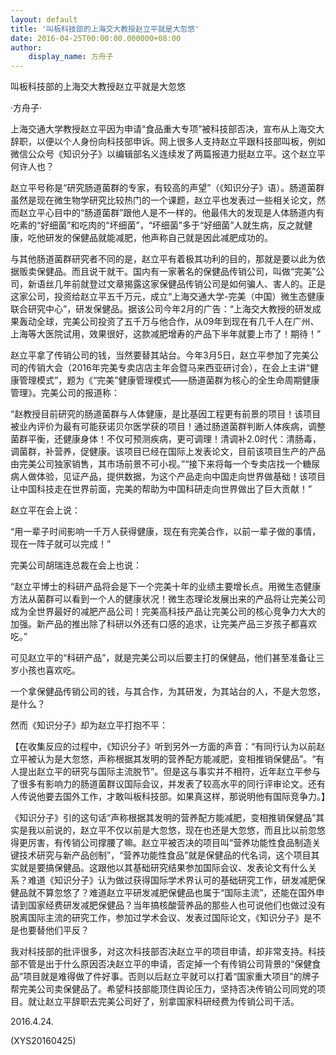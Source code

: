 ```yaml
---
layout: default
title: '叫板科技部的上海交大教授赵立平就是大忽悠'
date: 2016-04-25T00:00:00.000000+08:00
author:
    display_name: 方舟子
---
```


叫板科技部的上海交大教授赵立平就是大忽悠

·方舟子·

上海交通大学教授赵立平因为申请“食品重大专项”被科技部否决，宣布从上海交大辞职，以便以个人身份向科技部申诉。网上很多人支持赵立平跟科技部叫板，例如微信公众号《知识分子》以编辑部名义连续发了两篇报道力挺赵立平。这个赵立平何许人也？

赵立平号称是“研究肠道菌群的专家，有较高的声望”（《知识分子》语）。肠道菌群虽然是现在微生物学研究比较热门的一个课题，赵立平也发表过一些相关论文，然而赵立平心目中的“肠道菌群”跟他人是不一样的。他最伟大的发现是人体肠道内有吃素的“好细菌”和吃肉的“坏细菌”，“坏细菌”多于“好细菌”人就生病，反之就健康，吃他研发的保健品就能减肥，他声称自己就是因此减肥成功的。

与其他肠道菌群研究者不同的是，赵立平有着极其功利的目的，那就是要以此为依据贩卖保健品。而且说干就干。国内有一家著名的保健品传销公司，叫做“完美”公司，新语丝几年前就登过文章揭露这家保健品传销公司是如何骗人、害人的。正是这家公司，投资给赵立平五千万元，成立“上海交通大学-完美（中国）微生态健康联合研究中心”，研发保健品。据该公司今年2月的广告：“上海交大教授的研发成果轰动全球，完美公司投资了五千万与他合作，从09年到现在有几千人在广州、上海等大医院试用，效果很好，这款减肥增寿的产品下半年就要上市了！期待！”

赵立平拿了传销公司的钱，当然要替其站台。今年3月5日，赵立平参加了完美公司的传销大会（2016年完美专卖店店主年会暨马来西亚研讨会），在会上主讲“健康管理模式”，题为《“完美”健康管理模式——肠道菌群为核心的全生命周期健康管理》。完美公司的报道称：

“赵教授目前研究的肠道菌群与人体健康，是比基因工程更有前景的项目！该项目被业內评价为最有可能获诺贝尔医学获的项目！通过肠道菌群判断人体疾病，调整菌群平衡，还健康身体！不仅可预测疾病，更可调理！清调补2.0时代：清肠毒，调菌群，补营养，促健康。该项目已经在国际上发表论文，目前该项目生产的产品由完美公司独家销售，其市场前景不可小视。”“接下来将每一个专卖店找一个糖尿病人做体验，见证产品，提供数据，为这个产品走向中国走向世界做基础！该项目让中国科技走在世界前面，完美的帮助为中国科研走向世界做出了巨大贡献！”

赵立平在会上说：

“用一辈子时间影响一千万人获得健康，现在有完美合作，以前一辈子做的事情，现在一阵子就可以完成！”

完美公司胡瑞连总裁在会上也说：

“赵立平博士的科研产品将会是下一个完美十年的业绩主要增长点。用微生态健康方法从菌群可以看到一个人的健康状况！微生态理论发展出来的产品将让完美公司成为全世界最好的减肥产品公司！完美高科技产品让完美公司的核心竞争力大大的加强。新产品的推出除了科研以外还有口感的追求，让完美产品三岁孩子都喜欢吃。”

可见赵立平的“科研产品”，就是完美公司以后要主打的保健品，他们甚至准备让三岁小孩也喜欢吃。

一个拿保健品传销公司的钱，与其合作，为其研发，为其站台的人，不是大忽悠，是什么？

然而《知识分子》却为赵立平打抱不平：

【在收集反应的过程中，《知识分子》听到另外一方面的声音：“有同行认为以前赵立平被认为是大忽悠，声称根据其发明的营养配方能减肥，变相推销保健品”。“有人提出赵立平的研究与国际主流脱节”。但是这与事实并不相符，近年赵立平参与了很多有影响力的肠道菌群议国际会议，并发表了较高水平的同行评审论文。还有人传说他要去国外工作，才敢叫板科技部。如果真这样，那说明他有国际竞争力。】

《知识分子》引的这句话“声称根据其发明的营养配方能减肥，变相推销保健品”其实是我以前说的，赵立平不仅以前是大忽悠，现在也还是大忽悠，而且比以前忽悠得更厉害，有传销公司撑腰了嘛。赵立平被否决的项目叫“营养功能性食品制造关键技术研究与新产品创制”，“营养功能性食品”就是保健品的代名词，这个项目其实就是要搞保健品。这跟他以其基础研究结果参加国际会议、发表论文有什么关系？难道《知识分子》认为做过获得国际学术界认可的基础研究工作，研发减肥保健品就不算忽悠了？难道赵立平研发减肥保健品也属于“国际主流”，还能在国外申请到国家经费研发减肥保健品？当年搞核酸营养品的那些人也可说他们也做过没有脱离国际主流的研究工作，参加过学术会议、发表过国际论文，《知识分子》是不是也要替他们平反？

我对科技部的批评很多，对这次科技部否决赵立平的项目申请，却非常支持。科技部不管是出于什么原因否决赵立平的申请，否定掉一个有传销公司背景的“保健食品”项目就是难得做了件好事。否则以后赵立平就可以打着“国家重大项目”的牌子帮完美公司卖保健品了。希望科技部能顶住舆论压力，坚持否决传销公司同党的项目。就让赵立平辞职去完美公司好了，别拿国家科研经费为传销公司干活。

2016.4.24.

(XYS20160425)


